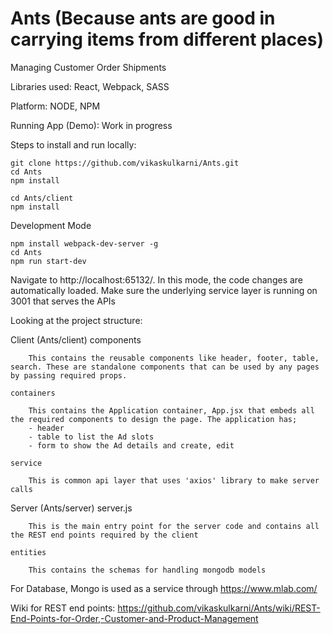 # Ants (Because ants are good in carrying items from different places)
Managing Customer Order Shipments

Libraries used:
React, Webpack, SASS

Platform:
NODE, NPM

Running App (Demo): Work in progress

Steps to install and run locally:

    git clone https://github.com/vikaskulkarni/Ants.git
    cd Ants
    npm install

    cd Ants/client
    npm install
  
Development Mode

    npm install webpack-dev-server -g
    cd Ants
    npm run start-dev
  
Navigate to http://localhost:65132/. In this mode, the code changes are automatically loaded. Make sure the underlying service layer is running on 3001 that serves the APIs


Looking at the project structure:

Client (Ants/client)
    components

        This contains the reusable components like header, footer, table, search. These are standalone components that can be used by any pages by passing required props.

    containers

        This contains the Application container, App.jsx that embeds all the required components to design the page. The application has;
        - header
        - table to list the Ad slots
        - form to show the Ad details and create, edit

    service

        This is common api layer that uses 'axios' library to make server calls

Server (Ants/server)
    server.js

        This is the main entry point for the server code and contains all the REST end points required by the client
        
    entities

        This contains the schemas for handling mongodb models
        
For Database, Mongo is used as a service through https://www.mlab.com/

Wiki for REST end points:
https://github.com/vikaskulkarni/Ants/wiki/REST-End-Points-for-Order,-Customer-and-Product-Management

